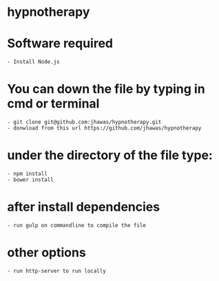 # hypnotherapy

# Software required
	- Install Node.js

# You can down the file by typing in cmd or terminal
	- git clone git@github.com:jhawas/hypnotherapy.git
	- donwload from this url https://github.com/jhawas/hypnotherapy

# under the directory of the file type:
	- npm install
	- bower install

# after install dependencies
	- run gulp on commandline to compile the file


# other options
	- run http-server to run locally


